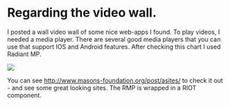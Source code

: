 
# Regarding the video wall.

I posted a wall video wall of some nice web-apps I found. To play videos, I needed a media player. There are several good media players that you can use that support IOS and Android features. After checking this chart I used Radiant MP.


![](//cekvenich.site44.com/post/vwall/players.png)


You can see <http://www.masons-foundation.org/post/asites/> to check it out - and see some great looking sites. The RMP is wrapped in a RIOT component.
